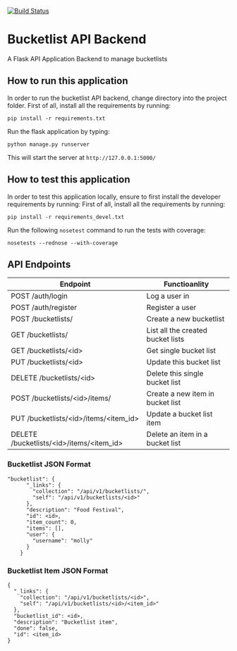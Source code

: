 [![Build Status](https://travis-ci.org/andela-wcyn/bucketlist.svg?branch=develop)](https://travis-ci.org/andela-wcyn/bucketlist)
# Bucketlist API Backend

A Flask API Application Backend to manage bucketlists

## How to run this application

In order to run the bucketlist API backend, change directory into the project folder.
First of all, install all the requirements by running:
```
pip install -r requirements.txt
```

Run the flask application by typing:
```
python manage.py runserver
```
This will start the server at `http://127.0.0.1:5000/`

## How to test this application
In order to test this application locally, ensure to first install the developer requirements by running:
First of all, install all the requirements by running:
```
pip install -r requirements_devel.txt
```
Run the following `nosetest` command to run the tests with coverage:
```
nosetests --rednose --with-coverage
```
## API Endpoints
| Endpoint  | Functioanlity  |
|---|---|
| POST /auth/login  |  Log a user in |
| POST /auth/register | Register a user  |
| POST /bucketlists/  | Create a new bucketlist |
| GET /bucketlists/ |  List all the created bucket lists |
| GET /bucketlists/\<id> | Get single bucket list |
| PUT /bucketlists/\<id> | Update this bucket list |
| DELETE /bucketlists/\<id> | Delete this single bucket list |
| POST /bucketlists/\<id>/items/ | Create a new item in bucket list |
| PUT /bucketlists/\<id>/items/<item_id> | Update a bucket list item |
| DELETE /bucketlists/\<id>/items/<item_id> | Delete an item in a bucket list |

### Bucketlist JSON Format
```
"bucketlist": {
      "_links": {
        "collection": "/api/v1/bucketlists/",
        "self": "/api/v1/bucketlists/<id>"
      },
      "description": "Food Festival",
      "id": <id>,
      "item_count": 0,
      "items": [],
      "user": {
        "username": "molly"
      }
    }
```

### Bucketlist Item JSON Format
```
{
  "_links": {
    "collection": "/api/v1/bucketlists/<id>",
    "self": "/api/v1/bucketlists/<id>/<item_id>"
  },
  "bucketlist_id": <id>,
  "description": "Bucketlist item",
  "done": false,
  "id": <item_id>
}
```
